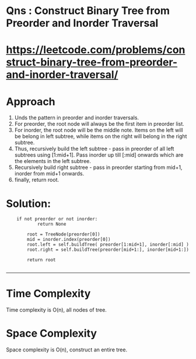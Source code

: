 # Qns : Construct Binary Tree from Preorder and Inorder Traversal 
# https://leetcode.com/problems/construct-binary-tree-from-preorder-and-inorder-traversal/

# Approach
1) Unds the pattern in preorder and inorder traversals.
2) For preorder, the root node will always be the first item in preorder list.
3) For inorder, the root node will be the middle note. Items on the left will be belong in left subtree, while items on the right will belong in the right subtree.
4) Thus, recursively build the left subtree - pass in preorder of all left subtrees using [1:mid+1]. Pass inorder up till [:mid] onwards which are the elements in the left subtree.
5) Recursively build right subtree - pass in preorder starting from mid+1, inorder from mid+1 onwards.
6) finally, return root.

# Solution:
```
    if not preorder or not inorder:
            return None

        root = TreeNode(preorder[0])
        mid = inorder.index(preorder[0])
        root.left = self.buildTree( preorder[1:mid+1], inorder[:mid] )
        root.right = self.buildTree(preorder[mid+1:], inorder[mid+1:])

        return root
        
```
---

# Time Complexity
Time complexity is O(n), all nodes of tree.

# Space Complexity
Space complexity is O(n), construct an entire tree.